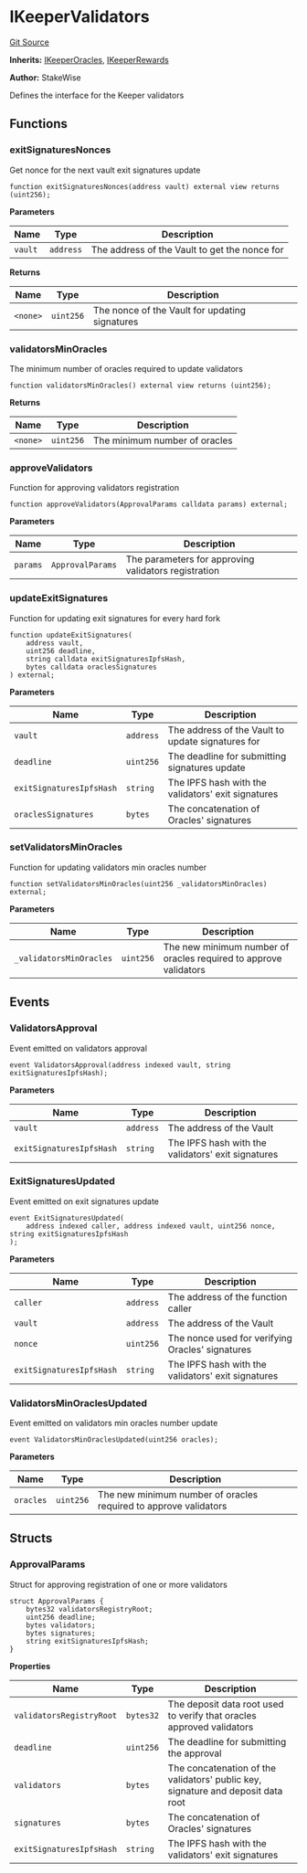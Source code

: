 # IKeeperValidators
[Git Source](https://github.com/stakewise/v3-core/blob/c4059a64871829ca60ea58f054baf8eb13d3572a/contracts/interfaces/IKeeperValidators.sol)

**Inherits:**
[IKeeperOracles](/contracts/interfaces/IKeeperOracles.sol/interface.IKeeperOracles.md), [IKeeperRewards](/contracts/interfaces/IKeeperRewards.sol/interface.IKeeperRewards.md)

**Author:**
StakeWise

Defines the interface for the Keeper validators


## Functions
### exitSignaturesNonces

Get nonce for the next vault exit signatures update


```solidity
function exitSignaturesNonces(address vault) external view returns (uint256);
```
**Parameters**

|Name|Type|Description|
|----|----|-----------|
|`vault`|`address`|The address of the Vault to get the nonce for|

**Returns**

|Name|Type|Description|
|----|----|-----------|
|`<none>`|`uint256`|The nonce of the Vault for updating signatures|


### validatorsMinOracles

The minimum number of oracles required to update validators


```solidity
function validatorsMinOracles() external view returns (uint256);
```
**Returns**

|Name|Type|Description|
|----|----|-----------|
|`<none>`|`uint256`|The minimum number of oracles|


### approveValidators

Function for approving validators registration


```solidity
function approveValidators(ApprovalParams calldata params) external;
```
**Parameters**

|Name|Type|Description|
|----|----|-----------|
|`params`|`ApprovalParams`|The parameters for approving validators registration|


### updateExitSignatures

Function for updating exit signatures for every hard fork


```solidity
function updateExitSignatures(
    address vault,
    uint256 deadline,
    string calldata exitSignaturesIpfsHash,
    bytes calldata oraclesSignatures
) external;
```
**Parameters**

|Name|Type|Description|
|----|----|-----------|
|`vault`|`address`|The address of the Vault to update signatures for|
|`deadline`|`uint256`|The deadline for submitting signatures update|
|`exitSignaturesIpfsHash`|`string`|The IPFS hash with the validators' exit signatures|
|`oraclesSignatures`|`bytes`|The concatenation of Oracles' signatures|


### setValidatorsMinOracles

Function for updating validators min oracles number


```solidity
function setValidatorsMinOracles(uint256 _validatorsMinOracles) external;
```
**Parameters**

|Name|Type|Description|
|----|----|-----------|
|`_validatorsMinOracles`|`uint256`|The new minimum number of oracles required to approve validators|


## Events
### ValidatorsApproval
Event emitted on validators approval


```solidity
event ValidatorsApproval(address indexed vault, string exitSignaturesIpfsHash);
```

**Parameters**

|Name|Type|Description|
|----|----|-----------|
|`vault`|`address`|The address of the Vault|
|`exitSignaturesIpfsHash`|`string`|The IPFS hash with the validators' exit signatures|

### ExitSignaturesUpdated
Event emitted on exit signatures update


```solidity
event ExitSignaturesUpdated(
    address indexed caller, address indexed vault, uint256 nonce, string exitSignaturesIpfsHash
);
```

**Parameters**

|Name|Type|Description|
|----|----|-----------|
|`caller`|`address`|The address of the function caller|
|`vault`|`address`|The address of the Vault|
|`nonce`|`uint256`|The nonce used for verifying Oracles' signatures|
|`exitSignaturesIpfsHash`|`string`|The IPFS hash with the validators' exit signatures|

### ValidatorsMinOraclesUpdated
Event emitted on validators min oracles number update


```solidity
event ValidatorsMinOraclesUpdated(uint256 oracles);
```

**Parameters**

|Name|Type|Description|
|----|----|-----------|
|`oracles`|`uint256`|The new minimum number of oracles required to approve validators|

## Structs
### ApprovalParams
Struct for approving registration of one or more validators


```solidity
struct ApprovalParams {
    bytes32 validatorsRegistryRoot;
    uint256 deadline;
    bytes validators;
    bytes signatures;
    string exitSignaturesIpfsHash;
}
```

**Properties**

|Name|Type|Description|
|----|----|-----------|
|`validatorsRegistryRoot`|`bytes32`|The deposit data root used to verify that oracles approved validators|
|`deadline`|`uint256`|The deadline for submitting the approval|
|`validators`|`bytes`|The concatenation of the validators' public key, signature and deposit data root|
|`signatures`|`bytes`|The concatenation of Oracles' signatures|
|`exitSignaturesIpfsHash`|`string`|The IPFS hash with the validators' exit signatures|

